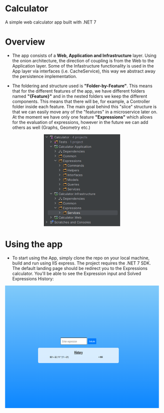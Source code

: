 # Calculator
A simple web calculator app built with .NET 7


# Overview

* The app consists of a **Web, Application and Infrastructure** layer. Using the onion architecture, the direction of coupling is from the Web to the Application layer. Some of the Infastructure functionality is used in the App layer via interfaces (i.e. CacheService), this way we abstract away the persistence implementation.

* The foldering and structure used is **"Folder-by-Feature"**. This means that for the different features of the app, we have different folders named **"{Feature}"** and in the nested folders we keep the different components. This means that there will be, for example, a Controller folder inside each feature. The main goal behind this "slice" structure is that we can easily move any of the "features" in a microservice later on. At the moment we have only one feature **"Expressions"** which allows for the evaluation of expressions, however in the future we can add others as well (Graphs, Geometry etc.)

<p align="center">
    <img src="docs\folder-by-feature.png" width="250" height="300" />
</p>

# Using the app

* To start using the App, simply clone the repo on your local machine, build and run using IIS express. The project requires the .NET 7 SDK.
The default landing page should be redirect you to the Expressions calculator. You'll be able to see the Expression input and Solved Expressions History:

<p align="center">
    <img src="docs\home-page.png" width="700" height="400" />
</p>